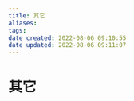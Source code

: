 ```yaml
---
title: 其它
aliases: 
tags: 
date created: 2022-08-06 09:10:55
date updated: 2022-08-06 09:11:07
---
```


# 其它
